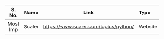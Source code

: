| S. No. 	| Name                 	| Link                                                	| Type            |
|:------:	|:--------------------:	|:---------------------------------------------------:	|:----------------|
| Most Imp     	| Scaler     	  | https://www.scaler.com/topics/python/  	|  Website 	|
